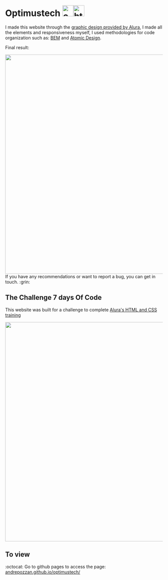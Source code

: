 # Optimustech <img aling="center" alt="css" height="35" width="35" src="https://cdn.jsdelivr.net/gh/devicons/devicon/icons/css3/css3-plain.svg"><img aling="center" alt="html" height="35" width="35" src="https://cdn.jsdelivr.net/gh/devicons/devicon/icons/html5/html5-plain.svg">

I made this website through the [graphic design provided by Alura](https://www.figma.com/file/mm3MLozvUDGhDRTxSLlGL5/7daysOfCode-HTML-CSS?node-id=0%3A1&t=XqLM6Bkc2e741Kp4-1), I made all the elements and responsiveness myself, I used methodologies for code organization such as: [BEM](https://en.bem.info/methodology/quick-start/) and [Atomic Design](https://atomicdesign.bradfrost.com/).

Final result:

<img src="https://user-images.githubusercontent.com/85946447/207955135-8c8bd7fb-790f-41fd-9884-099611114d01.png" width="700px">
If you have any recommendations or want to report a bug, you can get in touch.  :grin:
<br>

## The Challenge 7 days Of Code

This website was built for a challenge to complete [Alura's HTML and CSS training](https://7daysofcode.io/matricula/html-css)

<img src="https://user-images.githubusercontent.com/85946447/207955945-efa016ce-937f-4be0-b4ae-d11845722994.png" width="700px">

## To view

:octocat: Go to github pages to access the page: <a href="https://andrepozzan.github.io/optimustech/" target="_blank">andrepozzan.github.io/optimustech/</a>
